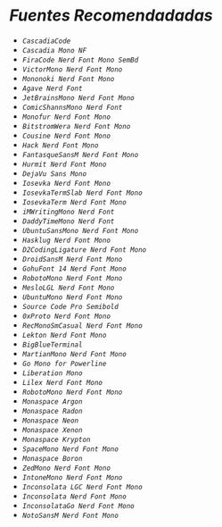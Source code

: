 <!-- Autor: Daniel Benjamin Perez Morales -->
<!-- GitHub: https://github.com/DanielPerezMoralesDev13 -->
<!-- Correo electrónico: danielperezdev@proton.me -->

# ***Fuentes Recomendadadas***

- *`CascadiaCode`*
- *`Cascadia Mono NF`*
- *`FiraCode Nerd Font Mono SemBd`*
- *`VictorMono Nerd Font Mono`*
- *`Mononoki Nerd Font Mono`*
- *`Agave Nerd Font`*
- *`JetBrainsMono Nerd Font Mono`*
- *`ComicShannsMono Nerd Font`*
- *`Monofur Nerd Font Mono`*
- *`BitstromWera Nerd Font Mono`*
- *`Cousine Nerd Font Mono`*
- *`Hack Nerd Font Mono`*
- *`FantasqueSansM Nerd Font Mono`*
- *`Hurmit Nerd Font Mono`*
- *`DejaVu Sans Mono`*
- *`Iosevka Nerd Font Mono`*
- *`IosevkaTermSlab Nerd Font Mono`*
- *`IosevkaTerm Nerd Font Mono`*
- *`iMWritingMono Nerd Font`*
- *`DaddyTimeMono Nerd Font`*
- *`UbuntuSansMono Nerd Font Mono`*
- *`Hasklug Nerd Font Mono`*
- *`D2CodingLigature Nerd Font Mono`*
- *`DroidSansM Nerd Font Mono`*
- *`GohuFont 14 Nerd Font Mono`*
- *`RobotoMono Nerd Font Mono`*
- *`MesloLGL Nerd Font Mono`*
- *`UbuntuMono Nerd Font Mono`*
- *`Source Code Pro Semibold`*
- *`0xProto Nerd Font Mono`*
- *`RecMonoSmCasual Nerd Font Mono`*
- *`Lekton Nerd Font Mono`*
- *`BigBlueTerminal`*
- *`MartianMono Nerd Font Mono`*
- *`Go Mono for Powerline`*
- *`Liberation Mono`*
- *`Lilex Nerd Font Mono`*
- *`RobotoMono Nerd Font Mono`*
- *`Monaspace Argon`*
- *`Monaspace Radon`*
- *`Monaspace Neon`*
- *`Monaspace Xenon`*
- *`Monaspace Krypton`*
- *`SpaceMono Nerd Font Mono`*
- *`Monaspace Boron`*
- *`ZedMono Nerd Font Mono`*
- *`IntoneMono Nerd Font Mono`*
- *`Inconsolata LGC Nerd Font Mono`*
- *`Inconsolata Nerd Font Mono`*
- *`InconsolataGo Nerd Font Mono`*
- *`NotoSansM Nerd Font Mono`*
